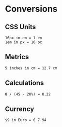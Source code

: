# Conversions

## CSS Units

```
16px in em = 1 em
1em in px = 16 px
```

## Metrics

```
5 inches in cm = 12.7 cm
```

## Calculations

```
8 / (45 - 20%) = 0.22
```

## Currency

```
$9 in Euro = € 7.94
```
